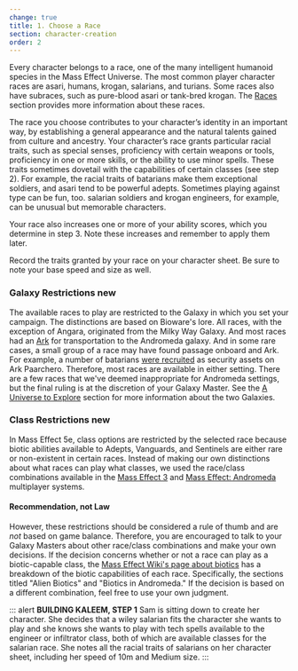 ```yaml
---
change: true
title: 1. Choose a Race
section: character-creation
order: 2
---
```


Every character belongs to a race, one of the many intelligent humanoid species in the Mass Effect Universe. The most
common player character races are asari, humans, krogan, salarians, and turians. Some races also have subraces, such as
pure-blood asari or tank-bred krogan. The [Races](/races) section provides more information about these races.

The race you choose contributes to your character’s identity in an important way, by establishing a general appearance
and the natural talents gained from culture and ancestry. Your character’s race grants particular racial traits, such as
special senses, proficiency with certain weapons or tools, proficiency in one or more skills, or the ability to use minor
spells. These traits sometimes dovetail with the capabilities of certain classes (see step 2). For example, the racial
traits of batarians make them exceptional soldiers, and asari tend to be powerful adepts. Sometimes playing against type
can be fun, too. salarian soldiers and krogan engineers, for example, can be unusual but memorable characters.

Your race also increases one or more of your ability scores, which you determine in step 3. Note these increases and
remember to apply them later.

Record the traits granted by your race on your character sheet. Be sure to note your base speed and size as well.

### Galaxy Restrictions <v-chip color="info" small>new</v-chip>
The available races to play are restricted to the Galaxy in which you set your campaign. The distinctions are based on
Bioware's lore. All races, with the exception of Angara, originated from the Milky Way Galaxy. And most races had an
[Ark](https://masseffect.wikia.com/wiki/Ark#Arks) for transportation to the Andromeda galaxy.
And in some rare cases, a small group of a race may have found passage onboard and Ark. For example, a number of batarians
[were recruited](https://masseffect.wikia.com/wiki/Batarian_Scrapper)
as security assets on Ark Paarchero. Therefore, most races are available in either setting. There are a few races that
we've deemed inappropriate for Andromeda settings, but the final ruling is at the discretion of your Galaxy Master.
See the [A Universe to Explore](/phb/intro#universe-to-explore) section for more information about the two Galaxies.

### Class Restrictions <v-chip color="info" small>new</v-chip>
In Mass Effect 5e, class options are restricted by the selected race because biotic abilities available to Adepts, Vanguards, and Sentinels are either rare or non-existent in certain races. Instead of making our own distinctions
about what races can play what classes, we used the race/class combinations available in the
[Mass Effect 3](https://masseffect.wikia.com/wiki/Mass_Effect_3_Multiplayer/Character_Customization)
and [Mass Effect: Andromeda](https://masseffect.wikia.com/wiki/Mass_Effect:_Andromeda_Multiplayer#Character_Customization)
multiplayer systems.

#### Recommendation, not Law
However, these restrictions should be considered a rule of thumb and are _not_ based on game balance. Therefore, you are
encouraged to talk to your Galaxy Masters about other race/class combinations and make your own decisions. If the decision
concerns whether or not a race can play as a biotic-capable class, the
[Mass Effect Wiki's page about biotics](https://masseffect.wikia.com/wiki/Biotics) has
a breakdown of the biotic capabilities of each race. Specifically, the sections titled "Alien Biotics" and "Biotics in Andromeda."
If the decision is based on a different combination, feel free to use your own judgment.

::: alert
__BUILDING KALEEM, STEP 1__
Sam is sitting down to create her character. She decides that a wiley salarian fits the character she wants to play and
she knows she wants to play with tech spells available to the engineer or infiltrator class, both of which are available
classes for the salarian race. She notes all the racial traits of salarians on her character sheet, including her speed
of 10m and Medium size.
:::

<me-source-reference pages="6" source="basic" />
